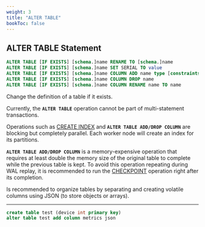 ```yaml
---
weight: 3
title: "ALTER TABLE"
bookToc: false
---
```


## ALTER TABLE Statement

```SQL
ALTER TABLE [IF EXISTS] [schema.]name RENAME TO [schema.]name
ALTER TABLE [IF EXISTS] [schema.]name SET SERIAL TO value
ALTER TABLE [IF EXISTS] [schema.]name COLUMN ADD name type [constraints]
ALTER TABLE [IF EXISTS] [schema.]name COLUMN DROP name
ALTER TABLE [IF EXISTS] [schema.]name COLUMN RENAME name TO name
```

Change the definition of a table if it exists.

Currently, the **`ALTER TABLE`** operation cannot be part of multi-statement transactions.

Operations such as [CREATE INDEX](/docs/sql/ddl/indexes/create) and **`ALTER TABLE ADD/DROP COLUMN`** are blocking but
completely parallel. Each worker node will create an index for its partitions.

**`ALTER TABLE ADD/DROP COLUMN`** is a memory-expensive operation that requires at least double
the memory size of the original table to complete while the previous table is kept. To avoid this
operation repeating during WAL replay, it is recommended to run the [CHECKPOINT](/docs/storage/checkpoint) operation right
after its completion.

Is recommended to organize tables by separating and creating volatile columns
using JSON (to store objects or arrays).

---

```SQL
create table test (device int primary key)
alter table test add column metrics json
```
